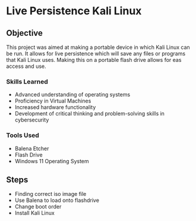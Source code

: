 
# Live Persistence Kali Linux

## Objective

This project was aimed at making a portable device in which Kali Linux can be run. It allows for live persistence which will save any files or programs that Kali Linux uses. Making this on a portable flash drive allows for eas access and use. 

### Skills Learned

- Advanced understanding of operating systems
- Proficiency in Virtual Machines
- Increased hardware functionality
- Development of critical thinking and problem-solving skills in cybersecurity

### Tools Used

- Balena Etcher
- Flash Drive
- Windows 11 Operating System

## Steps

- Finding correct iso image file
- Use Balena to load onto flashdrive
- Change boot order
- Install Kali Linux
